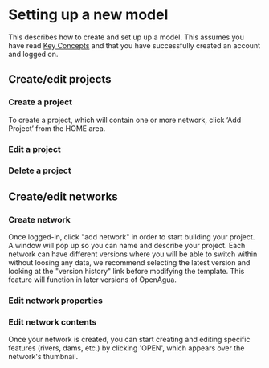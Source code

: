 # Setting up a new model

This describes how to create and set up up a model.
This assumes you have read [Key Concepts](docs.openagua.org/key-concepts) and that you have successfully created an account and logged on.

## Create/edit projects

### Create a project
To create a project, which will contain one or more network, click ‘Add Project’ from the HOME area.

### Edit a project

### Delete a project

## Create/edit networks

### Create network

Once logged-in, click "add network" in order to start building your project. A window will pop up so you can name and describe your project. Each network can have different versions where you will be able to switch within without loosing any data, we recommend selecting the latest version and looking at the "version history" link before modifying the template. This feature will function in later versions of OpenAgua.

### Edit network properties

### Edit network contents

Once your network is created, you can start creating and editing specific features (rivers, dams, etc.) by clicking 'OPEN', which appears over the network's thumbnail.



